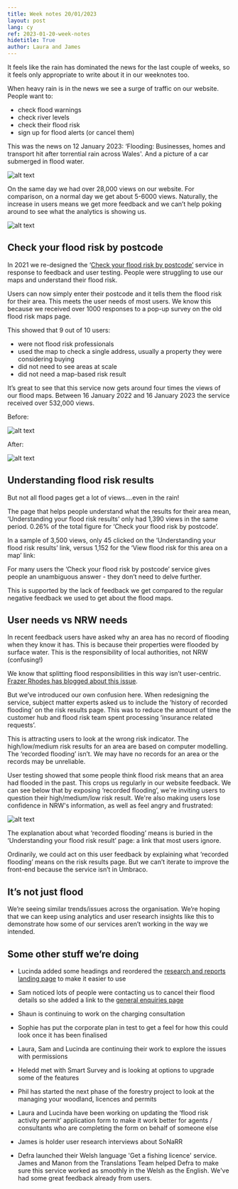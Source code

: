 ```yaml
---
title: Week notes 20/01/2023
layout: post
lang: cy
ref: 2023-01-20-week-notes
hidetitle: True
author: Laura and James
---
```


It feels like the rain has dominated the news for the last couple of weeks, so it feels only appropriate to write about it in our weeknotes too.

When heavy rain is in the news we see a surge of traffic on our website. People want to:

+ check flood warnings
+ check river levels
+ check their flood risk
+ sign up for flood alerts (or cancel them)

This was the news on 12 January 2023: ‘Flooding: Businesses, homes and transport hit after torrential rain across Wales'. And a picture of a car submerged in flood water.

![alt text](https://github.com/nrw-digital/week-notes/blob/main/images/Flood%20news%20story.png?raw=true)

On the same day we had over 28,000 views on our website. For comparison, on a normal day we get about 5-6000 views. Naturally, the increase in users means we get more feedback and we can’t help poking around to see what the analytics is showing us.

![alt text](https://github.com/nrw-digital/week-notes/blob/main/images/Flood%20analytics.png?raw=true)

## Check your flood risk by postcode

In 2021 we re-designed the ‘[Check your flood risk by postcode’](https://naturalresources.wales/flooding/check-your-flood-risk-by-postcode/?lang=en) service in response to feedback and user testing. People were struggling to use our maps and understand their flood risk.

Users can now simply enter their postcode and it tells them the flood risk for their area. This meets the user needs of most users. We know this because we received over 1000 responses to a pop-up survey on the old flood risk maps page.

This showed that 9 out of 10 users: 

+ were not flood risk professionals
+ used the map to check a single address, usually a property they were considering buying
+ did not need to see areas at scale
+ did not need a map-based risk result

It’s great to see that this service now gets around four times the views of our flood maps. Between 16 January 2022 and 16 January 2023 the service received over 532,000 views. 

Before:

![alt text](https://github.com/nrw-digital/week-notes/blob/main/images/Flood%20map%20before.png?raw=true)


After:

![alt text](https://github.com/nrw-digital/week-notes/blob/main/images/Flood%20map%20after.png?raw=true)

## Understanding flood risk results 

But not all flood pages get a lot of views….even in the rain! 

The page that helps people understand what the results for their area mean, ‘Understanding your flood risk results’ only had 1,390 views in the same period. 0.26% of the total figure for ‘Check your flood risk by postcode’. 

In a sample of 3,500 views, only 45 clicked on the ‘Understanding your flood risk results’ link, versus 1,152 for the ‘View flood risk for this area on a map’ link:

For many users the ‘Check your flood risk by postcode’ service gives people an unambiguous answer -  they don’t need to delve further. 

This is supported by the lack of feedback we get compared to the regular negative feedback we used to get about the flood maps. 

## User needs vs NRW needs

In recent feedback users have asked why an area has no record of flooding when they know it has. This is because their properties were flooded by surface water. This is the responsibility of local authorities, not NRW (confusing!)

We know that splitting flood responsibilities in this way isn’t user-centric. [Frazer Rhodes has blogged about this issue](https://medium.com/@frazer_HX/surfacing-the-issues-flood-warnings-for-that-other-type-of-flood-risk-55503597e867). 

But we’ve introduced our own confusion here. When redesigning the service, subject matter experts asked us to include the ‘history of recorded flooding’ on the risk results page. This was to reduce the amount of time the customer hub and flood risk team spent processing ‘insurance related requests’. 

This is attracting users to look at the wrong risk indicator. The high/low/medium risk results for an area are based on computer modelling. The ‘recorded flooding’ isn’t. We may have no records for an area or the records may be unreliable. 

User testing showed that some people think flood risk means that an area had flooded in the past. This crops us regularly in our website feedback. We can see below that by exposing ‘recorded flooding’, we're inviting users to question their high/medium/low risk result. We're also making users lose confidence in NRW's information, as well as feel angry and frustrated:

![alt text](https://github.com/nrw-digital/week-notes/blob/main/images/Flood%20website%20feedback.png?raw=true)

The explanation about what  ‘recorded flooding’ means is buried in the ‘Understanding your flood risk result’ page: a link that most users ignore. 

Ordinarily, we could act on this user feedback  by  explaining what ‘recorded flooding’ means  on the risk results page. But we can’t iterate to improve the front-end because the service isn’t in Umbraco. 

## It’s not just flood

We’re seeing similar trends/issues across the organisation. We’re hoping that we can keep using analytics and user research insights like this to demonstrate how some of our services aren’t working in the way we intended.

## Some other stuff we’re doing

+ Lucinda added some headings and reordered the [research and reports landing page](https://naturalresources.wales/evidence-and-data/research-and-reports/?lang=en) to make it easier to use

+ Sam noticed lots of people were contacting us to cancel their flood details so she added a link to the [general enquiries page](https://naturalresources.wales/about-us/contact-us/general-enquiries/?lang=en)

+ Shaun is continuing to work on the charging consultation 

+ Sophie has put the corporate plan in test to get a feel for how this could look once it has been finalised

+ Laura, Sam and Lucinda are continuing their work to explore the issues with permissions 

+ Heledd met with Smart Survey and is looking at options to upgrade some of the features

+ Phil has started the next phase of the forestry project to look at the managing your woodland, licences and permits

+ Laura and Lucinda have been working on updating the ‘flood risk activity permit’ application form to make it work better for agents / consultants who are completing the form on behalf of someone else

+ James is holder user research interviews about SoNaRR

+ Defra launched their Welsh language 'Get a fishing licence' service. James and Manon from the Translations Team helped Defra to make sure this service worked as smoothly in the Welsh as the English. We've had some great feedback already from users.  
